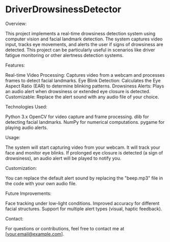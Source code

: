# DriverDrowsinessDetector
Overview:

This project implements a real-time drowsiness detection system using computer vision and facial landmark detection. The system captures video input, tracks eye movements, and alerts the user if signs of drowsiness are detected. This project can be particularly useful in scenarios like driver fatigue monitoring or other alertness detection systems.

Features:

Real-time Video Processing: Captures video from a webcam and processes frames to detect facial landmarks.
Eye Blink Detection: Calculates the Eye Aspect Ratio (EAR) to determine blinking patterns.
Drowsiness Alerts: Plays an audio alert when drowsiness or extended eye closure is detected.
Customizable: Replace the alert sound with any audio file of your choice.


Technologies Used:

Python 3.x
OpenCV for video capture and frame processing.
dlib for detecting facial landmarks.
NumPy for numerical computations.
pygame for playing audio alerts.


Usage:

The system will start capturing video from your webcam.
It will track your face and monitor eye blinks.
If prolonged eye closure is detected (a sign of drowsiness), an audio alert will be played to notify you.

Customization:

You can replace the default alert sound by replacing the "beep.mp3" file in the code with your own audio file.


Future Improvements:

Face tracking under low-light conditions.
Improved accuracy for different facial structures.
Support for multiple alert types (visual, haptic feedback).


Contact:

For questions or contributions, feel free to contact me at [your.email@example.com].
